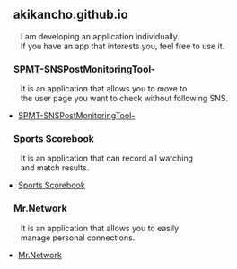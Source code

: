## &nbsp;&nbsp;&nbsp;akikancho.github.io

&ensp;&ensp;&ensp;&ensp;I am developing an application individually.  
&ensp;&ensp;&ensp;&ensp;If you have an app that interests you, feel free to use it.

### &nbsp;&nbsp;&nbsp;&nbsp;SPMT-SNSPostMonitoringTool-

&ensp;&ensp;&ensp;&ensp;It is an application that allows you to move to  
&ensp;&ensp;&ensp;&ensp;the user page you want to check without following SNS.  

*   [SPMT-SNSPostMonitoringTool-](https://itunes.apple.com/jp/app/id1582735087?mt=8)

### &nbsp;&nbsp;&nbsp;&nbsp;Sports Scorebook

&ensp;&ensp;&ensp;&ensp;It is an application that can record all watching  
&ensp;&ensp;&ensp;&ensp;and match results.

*   [Sports Scorebook](https://itunes.apple.com/jp/app/id1606615459?mt=8)

### &nbsp;&nbsp;&nbsp;&nbsp;Mr.Network

&ensp;&ensp;&ensp;&ensp;It is an application that allows you to easily  
&ensp;&ensp;&ensp;&ensp;manage personal connections.

*   [Mr.Network](https://itunes.apple.com/jp/app/id1621511716?mt=8)
